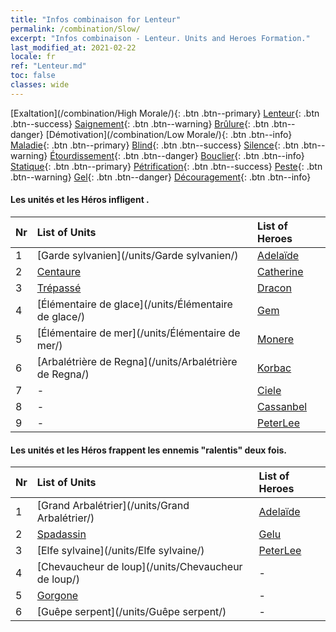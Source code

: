 ```yaml
---
title: "Infos combinaison for Lenteur"
permalink: /combination/Slow/
excerpt: "Infos combinaison - Lenteur. Units and Heroes Formation."
last_modified_at: 2021-02-22
locale: fr
ref: "Lenteur.md"
toc: false
classes: wide
---
```


  [Exaltation](/combination/High Morale/){: .btn .btn--primary} [Lenteur](/combination/Slow/){: .btn .btn--success} [Saignement](/combination/Bleeding/){: .btn .btn--warning} [Brûlure](/combination/Burning/){: .btn .btn--danger} [Démotivation](/combination/Low Morale/){: .btn .btn--info} [Maladie](/combination/Disease/){: .btn .btn--primary} [Blind](/combination/Blind/){: .btn .btn--success} [Silence](/combination/Silence/){: .btn .btn--warning} [Étourdissement](/combination/Stun/){: .btn .btn--danger} [Bouclier](/combination/Shield/){: .btn .btn--info} [Statique](/combination/Static/){: .btn .btn--primary} [Pétrification](/combination/Petrify/){: .btn .btn--success} [Peste](/combination/Plague/){: .btn .btn--warning} [Gel](/combination/Freeze/){: .btn .btn--danger} [Découragement](/combination/Deterrence/){: .btn .btn--info} 


#### Les unités et les Héros infligent <Lenteur>.

  | Nr |  List of Units  | List of Heroes | 
  |:---|:----------------|:---------------| 
  | 1 | [Garde sylvanien](/units/Garde sylvanien/) | [Adelaïde](/heroes/Adelaïde/) |
  | 2 | [Centaure](/units/Centaure/) | [Catherine](/heroes/Catherine/) |
  | 3 | [Trépassé](/units/Trépassé/) | [Dracon](/heroes/Dracon/) |
  | 4 | [Élémentaire de glace](/units/Élémentaire de glace/) | [Gem](/heroes/Gem/) |
  | 5 | [Élémentaire de mer](/units/Élémentaire de mer/) | [Monere](/heroes/Monere/) |
  | 6 | [Arbalétrière de Regna](/units/Arbalétrière de Regna/) | [Korbac](/heroes/Korbac/) |
  | 7 | - | [Ciele](/heroes/Ciele/) |
  | 8 | - | [Cassanbel](/heroes/Cassanbel/) |
  | 9 | - | [PeterLee](/heroes/PeterLee/) |


#### Les unités et les Héros frappent les ennemis "ralentis" deux fois.

  | Nr |  List of Units  | List of Heroes | 
  |:---|:----------------|:---------------| 
  | 1 | [Grand Arbalétrier](/units/Grand Arbalétrier/) | [Adelaïde](/heroes/Adelaïde/) |
  | 2 | [Spadassin](/units/Spadassin/) | [Gelu](/heroes/Gelu/) |
  | 3 | [Elfe sylvaine](/units/Elfe sylvaine/) | [PeterLee](/heroes/PeterLee/) |
  | 4 | [Chevaucheur de loup](/units/Chevaucheur de loup/) | - |
  | 5 | [Gorgone](/units/Gorgone/) | - |
  | 6 | [Guêpe serpent](/units/Guêpe serpent/) | - |
